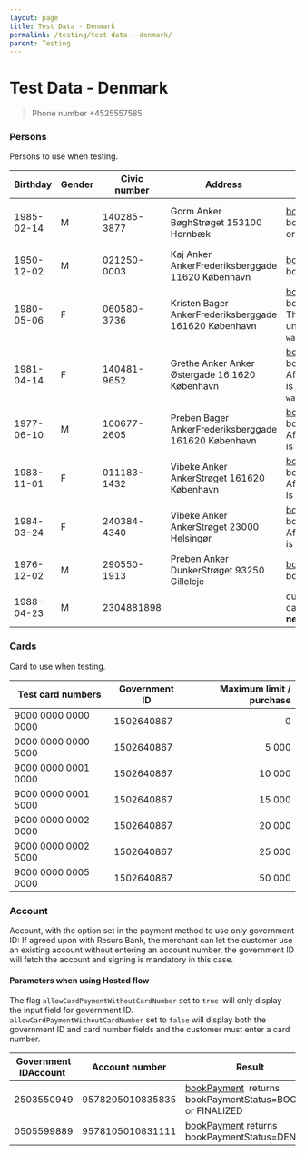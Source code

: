 ```yaml
---
layout: page
title: Test Data - Denmark
permalink: /testing/test-data---denmark/
parent: Testing
---
```



# Test Data - Denmark 

> Phone number +4525557585

### Persons
Persons to use when testing.

| Birthday   | Gender | Civic number | Address                                               |  Results                                                                                                                                           | ~~Shop flow~~ (deprecated)                                                                                                                                     |
|------------|--------|--------------|-------------------------------------------------------|----------------------------------------------------------------------------------------------------------------------------------------------------|-----------------------------------------------------------------------------------------------------------------------------------------------------------------------------------------------------------------------------|
| 1985-02-14 | M      | 140285-3877  | Gorm Anker BøghStrøget 153100 Hornbæk                 | [bookPayment](/simplified-flow-api/bookpayment/)  returns bookPaymentStatus=BOOKED or FINALIZED                                                                          | submitLimitApplication returns decision=GRANTED bookPayment returns fraudControlStatus=NOT_FROZEN |
| 1950-12-02 | M      | 021250-0003  | Kaj Anker AnkerFrederiksberggade 11620 København      | [bookPayment](/simplified-flow-api/bookpayment/) returns bookPaymentStatus=DENIED                                                                                        | submitLimitApplication returns decision=TRIAL                                                                                                           |
| 1980-05-06 | F      | 060580-3736  | Kristen Bager AnkerFrederiksberggade 161620 København | [bookPayment](/simplified-flow-api/bookpayment/) returns bookPaymentStatus=FROZEN The payment will never be unfrozen.Requires `waitForFraudControl=true`                 | bookPayment returns fraudControlStatus=FROZEN The payment will never be unfrozen.Requires `waitForFraudControl=true`                                                |
| 1981-04-14 | F      | 140481-9652  | Grethe Anker Anker Østergade 16 1620 København        | [bookPayment](/simplified-flow-api/bookpayment/) returns bookPaymentStatus=FROZEN After 5 seconds the payment is **unfrozen.** Requires `waitForFraudControl=true`       | bookPayment returns bookPaymentStatus=FROZEN After 5 seconds the payment is **unfrozen.** Requires `waitForFraudControl=true`                                      |
| 1977-06-10 | M      | 100677-2605  | Preben Bager AnkerFrederiksberggade 161620 København  | [bookPayment](/simplified-flow-api/bookpayment/) returns bookPaymentStatus=FROZEN After 5 seconds the payment is **annulled.**                                           | bookPayment returns bookPaymentStatus=FROZEN After 5 seconds the payment is **annulled.**                                                                          |
| 1983-11-01 | F      | 011183-1432  | Vibeke Anker AnkerStrøget 161620 København            | [bookPayment](/simplified-flow-api/bookpayment/) returns bookPaymentStatus=FROZEN After 10 minutes the payment is **unfrozen.**                                          | bookPayment returns bookPaymentStatus=FROZEN After 10 minutes the payment is **unfrozen.**                                                                          |
| 1984-03-24 | F      | 240384-4340  | Vibeke Anker AnkerStrøget 23000 Helsingør             | [bookPayment](/simplified-flow-api/bookpayment/) returns bookPaymentStatus=FROZEN After 10 minutes the payment is **annulled.**                                          | bookPayment returns bookPaymentStatus=FROZEN After 10 minutes the payment is **annulled.**                                                                          |
| 1976-12-02 | M      | 290550-1913  | Preben Anker DunkerStrøget 93250 Gilleleje            | [bookPayment](/simplified-flow-api/bookpayment/) returns bookPaymentStatus=DENIED                                                                                        | submitLimitApplication returns decision=DENIED                                                                                                          |
| 1988-04-23 | M      | 2304881898   |                                                       | customer got no cards/accounts which allow **new card/account**                                                                                    | customer got no cards/accounts which allow **new card/account**                                                                                                                                                             |

### Cards
Card to use when testing.

| Test card numbers   | Government ID | Maximum limit / purchase |
|---------------------|---------------|-------------------------:|
| 9000 0000 0000 0000 | 1502640867    |                        0 |
| 9000 0000 0000 5000 | 1502640867    |                    5 000 |
| 9000 0000 0001 0000 | 1502640867    |                   10 000 |
| 9000 0000 0001 5000 | 1502640867    |                   15 000 |
| 9000 0000 0002 0000 | 1502640867    |                   20 000 |
| 9000 0000 0002 5000 | 1502640867    |                   25 000 |
| 9000 0000 0005 0000 | 1502640867    |                   50 000 |

### Account
Account, with the option set in the payment method to use only
government ID: If agreed upon with Resurs Bank, the merchant can let the
customer use an existing account without entering an account number, the
government ID will fetch the account and signing is mandatory in this
case.

#### Parameters when using Hosted flow
The flag `allowCardPaymentWithoutCardNumber` set to `true `will only
display the input field for government ID.  
`allowCardPaymentWithoutCardNumber` set to `false` will display both the
government ID and card number fields and the customer must enter a card
number.

| Government IDAccount  | Account number     | Result                                                                    |
|-----------------------|--------------------|---------------------------------------------------------------------------|
|  2503550949           |  9578205010835835  | [bookPayment](/simplified-flow-api/bookpayment/)  returns bookPaymentStatus=BOOKED or FINALIZED |
| 0505599889            | 9578105010831111   | [bookPayment](/simplified-flow-api/bookpayment/) returns bookPaymentStatus=DENIED               |

